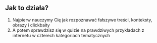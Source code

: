 ## Jak to działa?

1.  Najpierw nauczymy Cię jak rozpoznawać fałszywe treści, konteksty, obrazy i clickbaity
2.  A potem sprawdzisz się w quizie na prawdziwych przykładach z internetu w czterech kategoriach tematycznych